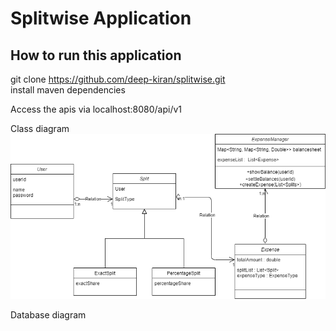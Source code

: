 # Splitwise Application


## How to run this application
 git clone https://github.com/deep-kiran/splitwise.git </br>
install maven dependencies

Access the apis via localhost:8080/api/v1

Class diagram 
![img.png](img.png)


 Database diagram
 
